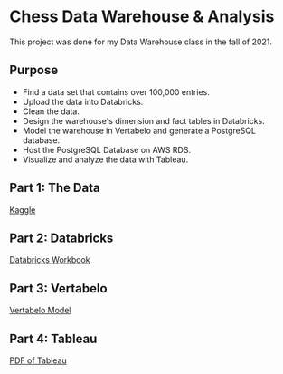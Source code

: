 # Chess Data Warehouse & Analysis
This project was done for my Data Warehouse class in the fall of 2021.

## Purpose
- Find a data set that contains over 100,000 entries. 
- Upload the data into Databricks.
- Clean the data.
- Design the warehouse's dimension and fact tables in Databricks.
- Model the warehouse in Vertabelo and generate a PostgreSQL database. 
- Host the PostgreSQL Database on AWS RDS.
- Visualize and analyze the data with Tableau.

## Part 1: The Data
[Kaggle](https://www.kaggle.com/datasets/noobiedatascientist/lichess-september-2020-data?select=Sept_20_analysis.csv)

## Part 2: Databricks
[Databricks Workbook](https://databricks-prod-cloudfront.cloud.databricks.com/public/4027ec902e239c93eaaa8714f173bcfc/2883386010705780/2934130919354585/3297516272362909/latest.html)

## Part 3: Vertabelo
[Vertabelo Model](https://my.vertabelo.com/public-model-view/qVsSxR4ghq121sAyFk17AlhBUpwAVz4RegikL390GwmbiFMuBci7pwNSJiCgoVfu?x=2780&y=3005&zoom=0.4503)

## Part 4: Tableau
[PDF of Tableau](https://drive.google.com/file/d/1M60egrb5A0v6BJwYhm8kvdMVwlmnGyjY/view?usp=sharing)
